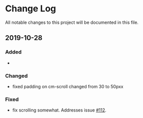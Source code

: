 # Change Log

All notable changes to this project will be documented in this file.

## 2019-10-28

### Added
-

### Changed
- fixed padding on cm-scroll changed from 30 to 50pxx

### Fixed

- fix scrolling somewhat. Addresses issue [#112](https://github.com/jbt/markdown-editor/issues/112).
